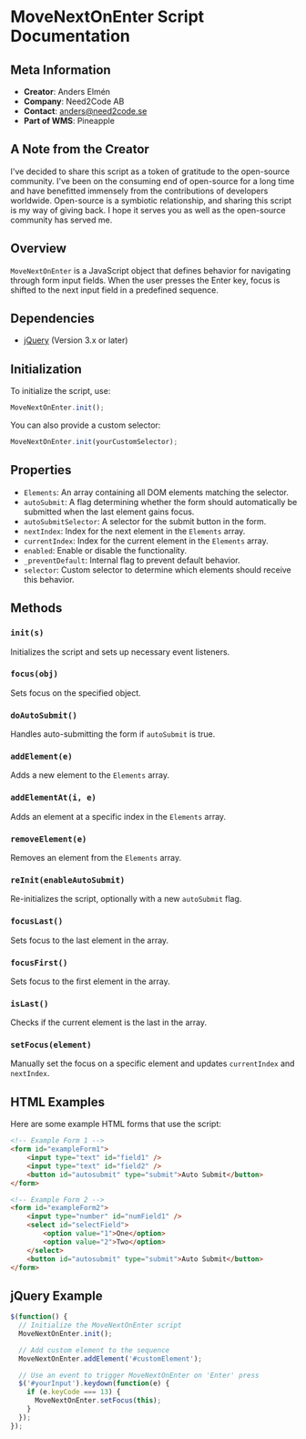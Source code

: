 # MoveNextOnEnter Script Documentation
## Meta Information

- **Creator**: Anders Elmén
- **Company**: Need2Code AB
- **Contact**: [anders@need2code.se](mailto:anders@need2code.se)
- **Part of WMS**: Pineapple

## A Note from the Creator

I've decided to share this script as a token of gratitude to the open-source community. I've been on the consuming end of open-source for a long time and have benefitted immensely from the contributions of developers worldwide. Open-source is a symbiotic relationship, and sharing this script is my way of giving back. I hope it serves you as well as the open-source community has served me. 

## Overview

`MoveNextOnEnter` is a JavaScript object that defines behavior for navigating through form input fields. When the user presses the Enter key, focus is shifted to the next input field in a predefined sequence.

## Dependencies

- [jQuery](https://jquery.com/) (Version 3.x or later)

## Initialization

To initialize the script, use:

```javascript
MoveNextOnEnter.init();
```

You can also provide a custom selector:

```javascript
MoveNextOnEnter.init(yourCustomSelector);
```

## Properties

- `Elements`: An array containing all DOM elements matching the selector.
- `autoSubmit`: A flag determining whether the form should automatically be submitted when the last element gains focus.
- `autoSubmitSelector`: A selector for the submit button in the form.
- `nextIndex`: Index for the next element in the `Elements` array.
- `currentIndex`: Index for the current element in the `Elements` array.
- `enabled`: Enable or disable the functionality.
- `_preventDefault`: Internal flag to prevent default behavior.
- `selector`: Custom selector to determine which elements should receive this behavior.

## Methods

### `init(s)`

Initializes the script and sets up necessary event listeners.

### `focus(obj)`

Sets focus on the specified object.

### `doAutoSubmit()`

Handles auto-submitting the form if `autoSubmit` is true.

### `addElement(e)`

Adds a new element to the `Elements` array.

### `addElementAt(i, e)`

Adds an element at a specific index in the `Elements` array.

### `removeElement(e)`

Removes an element from the `Elements` array.

### `reInit(enableAutoSubmit)`

Re-initializes the script, optionally with a new `autoSubmit` flag.

### `focusLast()`

Sets focus to the last element in the array.

### `focusFirst()`

Sets focus to the first element in the array.

### `isLast()`

Checks if the current element is the last in the array.

### `setFocus(element)`

Manually set the focus on a specific element and updates `currentIndex` and `nextIndex`.

## HTML Examples

Here are some example HTML forms that use the script:

```html
<!-- Example Form 1 -->
<form id="exampleForm1">
    <input type="text" id="field1" />
    <input type="text" id="field2" />
    <button id="autosubmit" type="submit">Auto Submit</button>
</form>

<!-- Example Form 2 -->
<form id="exampleForm2">
    <input type="number" id="numField1" />
    <select id="selectField">
        <option value="1">One</option>
        <option value="2">Two</option>
    </select>
    <button id="autosubmit" type="submit">Auto Submit</button>
</form>
```
## jQuery Example

```javascript
$(function() {
  // Initialize the MoveNextOnEnter script
  MoveNextOnEnter.init();

  // Add custom element to the sequence
  MoveNextOnEnter.addElement('#customElement');

  // Use an event to trigger MoveNextOnEnter on 'Enter' press
  $('#yourInput').keydown(function(e) {
    if (e.keyCode === 13) {
      MoveNextOnEnter.setFocus(this);
    }
  });
});
```
